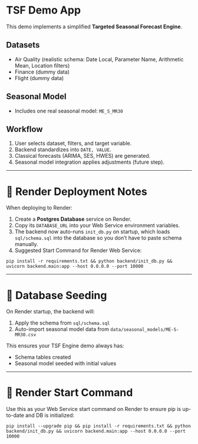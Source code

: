 # TSF Demo App

This demo implements a simplified **Targeted Seasonal Forecast Engine**.

## Datasets
- Air Quality (realistic schema: Date Local, Parameter Name, Arithmetic Mean, Location filters)
- Finance (dummy data)
- Flight (dummy data)

## Seasonal Model
- Includes one real seasonal model: `ME_S_MR30`

## Workflow
1. User selects dataset, filters, and target variable.
2. Backend standardizes into `DATE, VALUE`.
3. Classical forecasts (ARIMA, SES, HWES) are generated.
4. Seasonal model integration applies adjustments (future step).

---

# 🚀 Render Deployment Notes

When deploying to Render:

1. Create a **Postgres Database** service on Render.
2. Copy its `DATABASE_URL` into your Web Service environment variables.
3. The backend now auto-runs `init_db.py` on startup, which loads `sql/schema.sql`
   into the database so you don’t have to paste schema manually.
4. Suggested Start Command for Render Web Service:

```
pip install -r requirements.txt && python backend/init_db.py && uvicorn backend.main:app --host 0.0.0.0 --port 10000
```

---

# 🌱 Database Seeding

On Render startup, the backend will:
1. Apply the schema from `sql/schema.sql`
2. Auto-import seasonal model data from `data/seasonal_models/ME-S-MR30.csv`

This ensures your TSF Engine demo always has:
- Schema tables created
- Seasonal model seeded with initial values

---

# 🚀 Render Start Command

Use this as your Web Service start command on Render to ensure pip is up-to-date and DB is initialized:

```
pip install --upgrade pip && pip install -r requirements.txt && python backend/init_db.py && uvicorn backend.main:app --host 0.0.0.0 --port 10000
```
